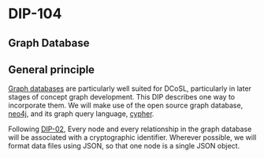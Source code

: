 DIP-104
======

Graph Database
------------------------------

## General principle

[Graph databases](../../glossary/graphDatabase.md) are particularly well suited for DCoSL, particularly in later stages of concept graph development. This DIP describes one way to incorporate them. We will make use of the open source graph database, [neo4j](https://github.com/neo4j/neo4j), and its graph query language, [cypher](https://neo4j.com/docs/cypher-manual/current/introduction/).

Following [DIP-02](../02.md), Every node and every relationship in the graph database will be associated with a cryptographic identifier. Wherever possible, we will format data files using JSON, so that one node is a single JSON object. 
